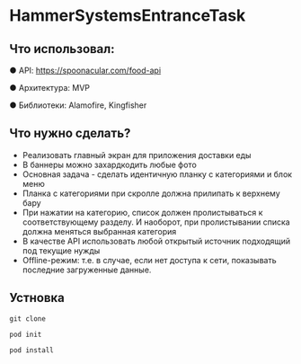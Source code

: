 # HammerSystemsEntranceTask
## Что использовал:
● API: https://spoonacular.com/food-api

● Архитектура: MVP

● Библиотеки: Alamofire, Kingfisher


## Что нужно сделать?
 + Реализовать главный экран для приложения доставки еды
 + В баннеры можно захардкодить любые фото
 + Основная задача - сделать идентичную планку с категориями и блок
меню
 + Планка с категориями при скролле должна прилипать к верхнему бару
 + При нажатии на категорию, список должен пролистываться к
соответствующему разделу. И наоборот, при пролистывании списка
должна меняться выбранная категория
 + В качестве API использовать любой открытый источник подходящий под
текущие нужды
 + Offline-режим: т.е. в случае, если нет доступа к сети, показывать
последние загруженные данные.

## Устновка
```
git clone
```

```
pod init
```

```
pod install
```
